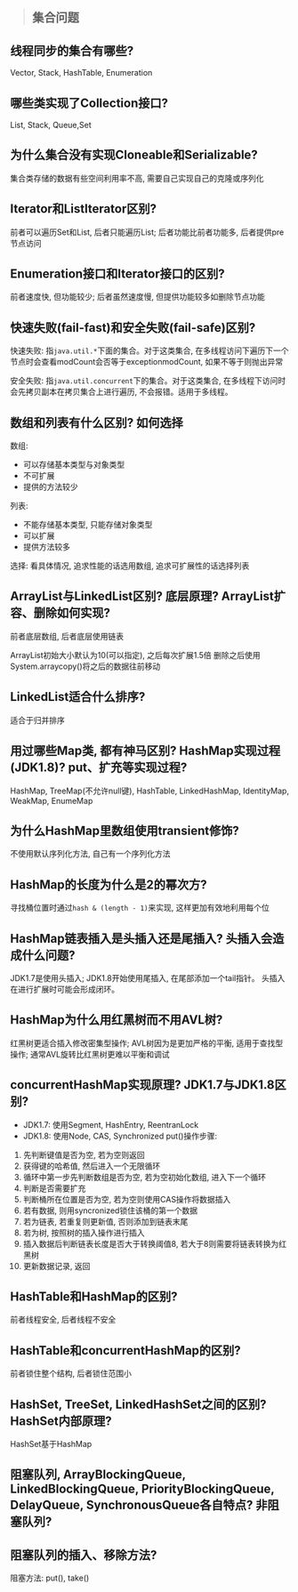 > ## 集合问题

## 线程同步的集合有哪些?
Vector, Stack, HashTable, Enumeration

## 哪些类实现了Collection接口?
List, Stack, Queue,Set

## 为什么集合没有实现Cloneable和Serializable?
集合类存储的数据有些空间利用率不高, 需要自己实现自己的克隆或序列化

## Iterator和ListIterator区别? 
前者可以遍历Set和List, 后者只能遍历List;
后者功能比前者功能多, 后者提供pre节点访问

## Enumeration接口和Iterator接口的区别?
前者速度快, 但功能较少; 后者虽然速度慢, 但提供功能较多如删除节点功能

## 快速失败(fail-fast)和安全失败(fail-safe)区别? 
快速失败: 
指`java.util.*`下面的集合。对于这类集合, 在多线程访问下遍历下一个节点时会查看modCount会否等于exceptionmodCount, 如果不等于则抛出异常

安全失败: 
指`java.util.concurrent`下的集合。对于这类集合, 在多线程下访问时会先拷贝副本在拷贝集合上进行遍历, 不会报错。适用于多线程。

## 数组和列表有什么区别? 如何选择
数组: 
- 可以存储基本类型与对象类型
- 不可扩展
- 提供的方法较少

列表: 
- 不能存储基本类型, 只能存储对象类型
- 可以扩展
- 提供方法较多

选择: 看具体情况, 追求性能的话选用数组, 追求可扩展性的话选择列表

## ArrayList与LinkedList区别? 底层原理? ArrayList扩容、删除如何实现?
前者底层数组, 后者底层使用链表

ArrayList初始大小默认为10(可以指定),  之后每次扩展1.5倍
删除之后使用System.arraycopy()将之后的数据往前移动

## LinkedList适合什么排序?
适合于归并排序

## 用过哪些Map类, 都有神马区别? HashMap实现过程(JDK1.8)? put、扩充等实现过程? 
HashMap, TreeMap(不允许null键), HashTable, LinkedHashMap, IdentityMap, WeakMap, EnumeMap

## 为什么HashMap里数组使用transient修饰?
不使用默认序列化方法, 自己有一个序列化方法

## HashMap的长度为什么是2的幂次方?
寻找桶位置时通过`hash & (length - 1)`来实现, 这样更加有效地利用每个位

## HashMap链表插入是头插入还是尾插入? 头插入会造成什么问题? 
JDK1.7是使用头插入; JDK1.8开始使用尾插入, 在尾部添加一个tail指针。
头插入在进行扩展时可能会形成闭环。

## HashMap为什么用红黑树而不用AVL树?
红黑树更适合插入修改密集型操作; AVL树因为是更加严格的平衡, 适用于查找型操作; 通常AVL旋转比红黑树更难以平衡和调试

## concurrentHashMap实现原理? JDK1.7与JDK1.8区别?
- JDK1.7: 使用Segment, HashEntry, ReentranLock
- JDK1.8: 使用Node, CAS, Synchronized
put()操作步骤: 
1. 先判断键值是否为空, 若为空则返回
2. 获得键的哈希值, 然后进入一个无限循环
3. 循环中第一步先判断数组是否为空, 若为空初始化数组, 进入下一个循环
4. 判断是否需要扩充
5. 判断桶所在位置是否为空, 若为空则使用CAS操作将数据插入
6. 若有数据, 则用syncronized锁住该桶的第一个数据
7. 若为链表, 若重复则更新值, 否则添加到链表末尾
8. 若为树, 按照树的插入操作进行插入
9. 插入数据后判断链表长度是否大于转换阈值8, 若大于8则需要将链表转换为红黑树
10. 更新数据记录, 返回

## HashTable和HashMap的区别?
前者线程安全, 后者线程不安全

## HashTable和concurrentHashMap的区别?
前者锁住整个结构, 后者锁住范围小

## HashSet, TreeSet, LinkedHashSet之间的区别? HashSet内部原理?
HashSet基于HashMap 

## 阻塞队列, ArrayBlockingQueue, LinkedBlockingQueue, PriorityBlockingQueue, DelayQueue, SynchronousQueue各自特点? 非阻塞队列? 

## 阻塞队列的插入、移除方法?
阻塞方法: put(), take()